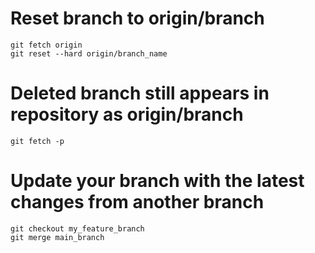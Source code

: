 # Reset branch to origin/branch

```
git fetch origin
git reset --hard origin/branch_name
```

# Deleted branch still appears in repository as origin/branch

```
git fetch -p
```

# Update your branch with the latest changes from another branch

```
git checkout my_feature_branch
git merge main_branch
```
